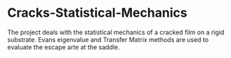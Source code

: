 # Cracks-Statistical-Mechanics

The project deals with the statistical mechanics of a cracked film on a rigid substrate. Evans eigenvalue and Transfer Matrix methods are used to evaluate the escape arte at the saddle.
